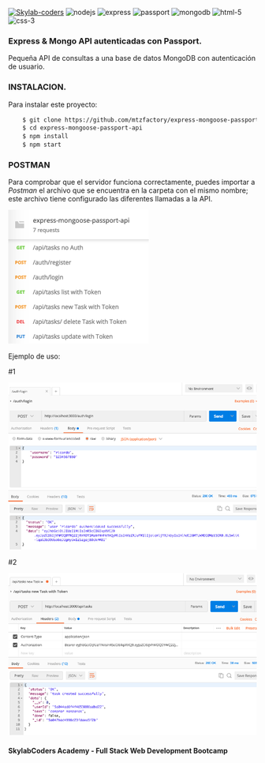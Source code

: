 [![Skylab-coders](https://mtzfactory.github.io/logos/png/skylab-coders.png)](http://www.skylabcoders.com/)
![nodejs](https://mtzfactory.github.io/logos/png-2/nodejs.png)
![express](https://mtzfactory.github.io/logos/png-2/express.png)
![passport](https://mtzfactory.github.io/logos/png-2/passport.png)
![mongodb](https://mtzfactory.github.io/logos/png-2/mongodb.png)
![html-5](https://mtzfactory.github.io/logos/png-2/html-5.png)
![css-3](https://mtzfactory.github.io/logos/png-2/css-3.png)

### Express & Mongo API autenticadas con Passport.

Pequeña API de consultas a una base de datos MongoDB con autenticación de usuario.

### INSTALACION.

Para instalar este proyecto:

```bash
    $ git clone https://github.com/mtzfactory/express-mongoose-passport-api.git
    $ cd express-mongoose-passport-api
    $ npm install
    $ npm start
```

### POSTMAN

Para comprobar que el servidor funciona correctamente, puedes importar a *Postman* el archivo que se encuentra en la carpeta con el mismo nombre; este archivo tiene configurado las diferentes llamadas a la API.

![imagen-1](img/image-1.png)

Ejemplo de uso:

#1

![imagen-2](img/image-2.png)

#2

![imagen-3](img/image-3.png)

#### SkylabCoders Academy - Full Stack Web Development Bootcamp